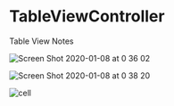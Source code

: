# TableViewController

Table View Notes



![Screen Shot 2020-01-08 at 0 36 02](https://user-images.githubusercontent.com/24994818/71955790-e5575d80-31ae-11ea-9fae-077b995642e9.png)

![Screen Shot 2020-01-08 at 0 38 20](https://user-images.githubusercontent.com/24994818/71955890-30717080-31af-11ea-8973-7e1919d73bb9.png)

![cell](https://user-images.githubusercontent.com/24994818/72076210-cf36c380-32ba-11ea-8adc-a968a2e967f1.png)
